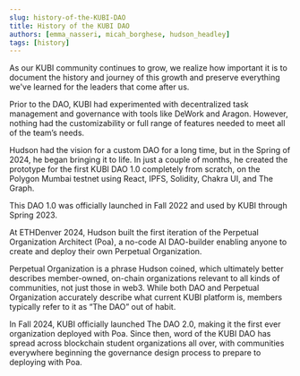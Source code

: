 ```yaml
---
slug: history-of-the-KUBI-DAO
title: History of the KUBI DAO
authors: [emma_nasseri, micah_borghese, hudson_headley]
tags: [history]
---
```


As our KUBI community continues to grow, we realize how important it is to document the history and journey of this growth and preserve everything we've learned for the leaders that come after us.

<!-- truncate -->

Prior to the DAO, KUBI had experimented with decentralized task management and governance with tools like DeWork and Aragon. However, nothing had the customizability or full range of features needed to meet all of the team’s needs.

Hudson had the vision for a custom DAO for a long time, but in the Spring of 2024, he began bringing it to life. In just a couple of months, he created the prototype for the first KUBI DAO 1.0 completely from scratch, on the Polygon Mumbai testnet using React, IPFS, Solidity, Chakra UI, and The Graph.

This DAO 1.0 was officially launched in Fall 2022 and used by KUBI through Spring 2023.

At ETHDenver 2024, Hudson built the first iteration of the Perpetual Organization Architect (Poa), a no-code AI DAO-builder enabling anyone to create and deploy their own Perpetual Organization.

Perpetual Organization is a phrase Hudson coined, which ultimately better describes member-owned, on-chain organizations relevant to all kinds of communities, not just those in web3. While both DAO and Perpetual Organization accurately describe what current KUBI platform is, members typically refer to it as “The DAO” out of habit.

In Fall 2024, KUBI officially launched The DAO 2.0, making it the first ever organization deployed with Poa. Since then, word of the KUBI DAO has spread across blockchain student organizations all over, with communities everywhere beginning the governance design process to prepare to deploying with Poa.

